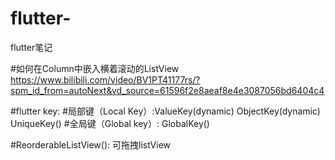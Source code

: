 # flutter-
flutter笔记

#如何在Column中嵌入横着滚动的ListView  https://www.bilibili.com/video/BV1PT41177rs/?spm_id_from=autoNext&vd_source=61596f2e8aeaf8e4e3087056bd6404c4

#flutter key: 
 #局部键（Local Key）:ValueKey(dynamic) ObjectKey(dynamic) UniqueKey() 
 #全局键（Global key）: GlobalKey()
 
 #ReorderableListView(): 可拖拽listView
